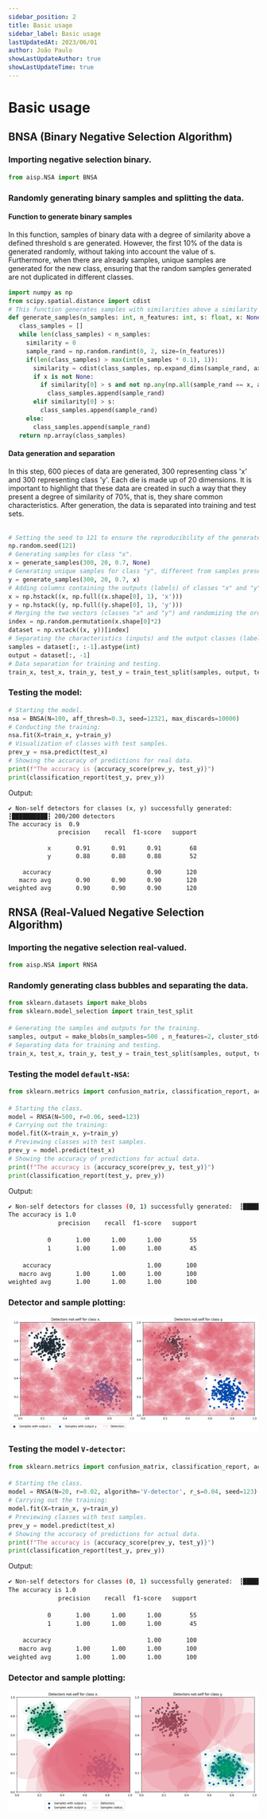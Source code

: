 ```yaml
---
sidebar_position: 2
title: Basic usage
sidebar_label: Basic usage
lastUpdatedAt: 2023/06/01
author: João Paulo
showLastUpdateAuthor: true
showLastUpdateTime: true
---
```


# Basic usage

## BNSA (Binary Negative Selection Algorithm)

### Importing negative selection binary.

```python
from aisp.NSA import BNSA
```
### Randomly generating binary samples and splitting the data.
#### Function to generate binary samples

In this function, samples of binary data with a degree of similarity above a defined threshold s are generated. However, the first 10% of the data is generated randomly, without taking into account the value of s. Furthermore, when there are already samples, unique samples are generated for the new class, ensuring that the random samples generated are not duplicated in different classes.

```python
import numpy as np
from scipy.spatial.distance import cdist
# This function generates samples with similarities above a similarity threshold.
def generate_samples(n_samples: int, n_features: int, s: float, x: None):
   class_samples = []
   while len(class_samples) < n_samples:
     similarity = 0
     sample_rand = np.random.randint(0, 2, size=(n_features))
     if(len(class_samples) > max(int(n_samples * 0.1), 1)):
       similarity = cdist(class_samples, np.expand_dims(sample_rand, axis=0), metric='hamming')[0, :]
       if x is not None:
         if similarity[0] > s and not np.any(np.all(sample_rand == x, axis=1)):
           class_samples.append(sample_rand)
       elif similarity[0] > s:
         class_samples.append(sample_rand)
     else:
       class_samples.append(sample_rand)
   return np.array(class_samples)
```

#### Data generation and separation

In this step, 600 pieces of data are generated, 300 representing class 'x' and 300 representing class 'y'. Each die is made up of 20 dimensions. It is important to highlight that these data are created in such a way that they present a degree of similarity of 70%, that is, they share common characteristics. After generation, the data is separated into training and test sets.

```python

# Setting the seed to 121 to ensure the reproducibility of the generated data.
np.random.seed(121)
# Generating samples for class "x".
x = generate_samples(300, 20, 0.7, None)
# Generating unique samples for class "y", different from samples present in class "x".
y = generate_samples(300, 20, 0.7, x)
# Adding columns containing the outputs (labels) of classes "x" and "y".
x = np.hstack((x, np.full((x.shape[0], 1), 'x')))
y = np.hstack((y, np.full((y.shape[0], 1), 'y')))
# Merging the two vectors (classes "x" and "y") and randomizing the order of the samples.
index = np.random.permutation(x.shape[0]*2)
dataset = np.vstack((x, y))[index]
# Separating the characteristics (inputs) and the output classes (labels).
samples = dataset[:, :-1].astype(int)
output = dataset[:, -1]
# Data separation for training and testing.
train_x, test_x, train_y, test_y = train_test_split(samples, output, test_size=0.2)

```
### Testing the model:

```python
# Starting the model.
nsa = BNSA(N=100, aff_thresh=0.3, seed=12321, max_discards=10000)
# Conducting the training:
nsa.fit(X=train_x, y=train_y)
# Visualization of classes with test samples.
prev_y = nsa.predict(test_x)
# Showing the accuracy of predictions for real data.
print(f"The accuracy is {accuracy_score(prev_y, test_y)}")
print(classification_report(test_y, prev_y))
```

Output:
```
✔ Non-self detectors for classes (x, y) successfully generated:  ┇██████████┇ 200/200 detectors
The accuracy is  0.9
              precision    recall  f1-score   support

           x       0.91      0.91      0.91        68
           y       0.88      0.88      0.88        52

    accuracy                           0.90       120
   macro avg       0.90      0.90      0.90       120
weighted avg       0.90      0.90      0.90       120
```

## RNSA (Real-Valued Negative Selection Algorithm)

### Importing the negative selection real-valued.
```python
from aisp.NSA import RNSA
```

### Randomly generating class bubbles and separating the data.

```python
from sklearn.datasets import make_blobs
from sklearn.model_selection import train_test_split

# Generating the samples and outputs for the training.
samples, output = make_blobs(n_samples=500 , n_features=2, cluster_std=0.07, center_box=([0.0, 1.0]), centers=[[0.25, 0.75], [0.75, 0.25]], random_state=1234) 
# Separating data for training and testing.
train_x, test_x, train_y, test_y = train_test_split(samples, output, test_size=0.2)
```

### Testing the model `default-NSA`:
```python
from sklearn.metrics import confusion_matrix, classification_report, accuracy_score

# Starting the class.
model = RNSA(N=500, r=0.06, seed=123)
# Carrying out the training:
model.fit(X=train_x, y=train_y)
# Previewing classes with test samples.
prev_y = model.predict(test_x)
# Showing the accuracy of predictions for actual data.
print(f"The accuracy is {accuracy_score(prev_y, test_y)}")
print(classification_report(test_y, prev_y))
```

Output:
```bash
✔ Non-self detectors for classes (0, 1) successfully generated:  ┇██████████┇ 1000/1000 detectors
The accuracy is 1.0
              precision    recall  f1-score   support

           0       1.00      1.00      1.00        55
           1       1.00      1.00      1.00        45

    accuracy                           1.00       100
   macro avg       1.00      1.00      1.00       100
weighted avg       1.00      1.00      1.00       100
```

### Detector and sample plotting:
![](../assets/exemple_en_d.png)

### Testing the model `V-detector`:
```python
from sklearn.metrics import confusion_matrix, classification_report, accuracy_score

# Starting the class.
model = RNSA(N=20, r=0.02, algorithm='V-detector', r_s=0.04, seed=123)
# Carrying out the training:
model.fit(X=train_x, y=train_y)
# Previewing classes with test samples.
prev_y = model.predict(test_x)
# Showing the accuracy of predictions for actual data.
print(f"The accuracy is {accuracy_score(prev_y, test_y)}")
print(classification_report(test_y, prev_y))
```

Output:
```bash
✔ Non-self detectors for classes (0, 1) successfully generated:  ┇██████████┇ 40/40 detectors
The accuracy is 1.0
              precision    recall  f1-score   support

           0       1.00      1.00      1.00        55
           1       1.00      1.00      1.00        45

    accuracy                           1.00       100
   macro avg       1.00      1.00      1.00       100
weighted avg       1.00      1.00      1.00       100
```

### Detector and sample plotting:
![](../assets/exemple_en_v.png)